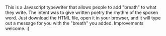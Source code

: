 This is a Javascript typewriter that allows people to add "breath" to what they write. The intent was to give written poetry the rhythm of the spoken word. Just download the HTML file, open it in your browser, and it will type out a message for you with the "breath" you added. Improvements welcome. :)
